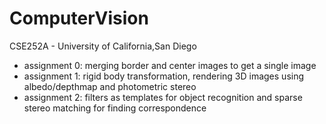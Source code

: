 # ComputerVision
CSE252A - University of California,San Diego


* assignment 0: merging border and center images to get a single image
* assignment 1: rigid body transformation, rendering 3D images using albedo/depthmap and photometric stereo 
* assignment 2: filters as templates for object recognition and sparse stereo matching for finding correspondence
